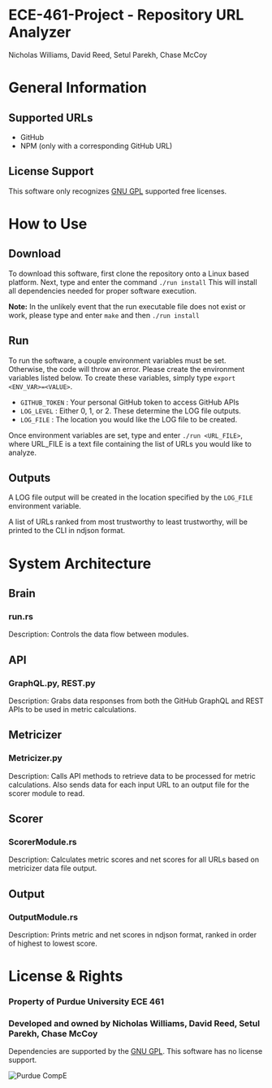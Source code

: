 # ECE-461-Project - Repository URL Analyzer
Nicholas Williams, David Reed, Setul Parekh, Chase McCoy

# General Information

## Supported URLs 
  * GitHub
  * NPM (only with a corresponding GitHub URL)

## License Support
This software only recognizes [GNU GPL](https://www.gnu.org/licenses/license-list.en.html) supported free licenses.

# How to Use

## Download
To download this software, first clone the repository onto a Linux based platform.
Next, type and enter the command `./run install`
This will install all dependencies needed for proper software execution.

**Note:** In the unlikely event that the run executable file does not exist or work, 
          please type and enter `make` and then `./run install`

## Run
To run the software, a couple environment variables must be set. Otherwise, the code
will throw an error. Please create the environment variables listed below. To create 
these variables, simply type `export <ENV_VAR>=<VALUE>`.
  * `GITHUB_TOKEN` : Your personal GitHub token to access GitHub APIs
  * `LOG_LEVEL` : Either 0, 1, or 2. These determine the LOG file outputs.
  * `LOG_FILE` : The location you would like the LOG file to be created.

Once environment variables are set, type and enter `./run <URL_FILE>`, where URL_FILE is a text file containing the list of URLs you would like to analyze.
  
## Outputs
A LOG file output will be created in the location specified by the `LOG_FILE`
environment variable.

A list of URLs ranked from most trustworthy to least trustworthy, will be printed
to the CLI in ndjson format.

# System Architecture

## Brain
### run.rs
Description: Controls the data flow between modules.

## API
### GraphQL.py, REST.py
Description: Grabs data responses from both the GitHub GraphQL and REST APIs to be
used in metric calculations.

## Metricizer
### Metricizer.py
Description: Calls API methods to retrieve data to be processed for metric calculations.
Also sends data for each input URL to an output file for the scorer module to read.

## Scorer
### ScorerModule.rs
Description: Calculates metric scores and net scores for all URLs based on metricizer
data file output.

## Output
### OutputModule.rs
Description: Prints metric and net scores in ndjson format, ranked in order of highest
to lowest score.

# License & Rights
### Property of Purdue University ECE 461
### Developed and owned by Nicholas Williams, David Reed, Setul Parekh, Chase McCoy
Dependencies are supported by the [GNU GPL](https://www.gnu.org/licenses/license-list.en.html).
This software has no license support.


![Purdue CompE](https://media.licdn.com/dms/image/C560BAQFFhTOSK0IkUA/company-logo_200_200/0/1628271813820?e=2147483647&v=beta&t=t8XijiB1rlihGVKK4CmSVNxus8YNtV-pzuy91ssdSwE)
